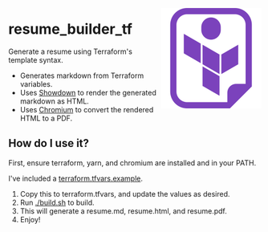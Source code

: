 <img src="resume_builder_tf.svg" align="right"
     alt="resume_builder_tf icon" width="200" height="200">
# resume_builder_tf
Generate a resume using Terraform's template syntax.

* Generates markdown from Terraform variables.
* Uses [Showdown](https://github.com/showdownjs/showdown) to render the generated markdown as HTML.
* Uses [Chromium](https://github.com/chromium/chromium) to convert the rendered HTML to a PDF.

## How do I use it?

First, ensure terraform, yarn, and chromium are installed and in your PATH.

I've included a [terraform.tfvars.example](terraform.tfvars.example).

1. Copy this to terraform.tfvars, and update the values as desired.
1. Run [./build.sh](build.sh) to build.
1. This will generate a resume.md, resume.html, and resume.pdf.
1. Enjoy!
